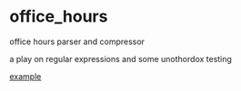 office\_hours
============

office hours parser and compressor

a play on regular expressions and some unothordox testing

[example](https://upload.got.delivery/uploads/bar.html)

